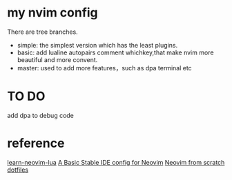 # my nvim config
There are tree branches. 
- simple: the simplest version which has the least plugins.
- basic: add lualine autopairs comment whichkey,that make nvim more beautiful and more convent.
- master: used to add more features，such as dpa terminal etc
# TO DO
add dpa to debug code 

# reference
[learn-neovim-lua](https://github.com/nshen/learn-neovim-lua)
[A Basic Stable IDE config for Neovim](https://github.com/LunarVim/nvim-basic-ide)
[Neovim from scratch](https://github.com/LunarVim/Neovim-from-scratch)
[dotfiles](https://github.com/ravenxrz/dotfiles)
